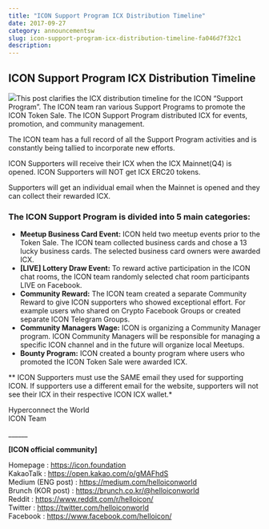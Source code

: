 ```yaml
---
title: "ICON Support Program ICX Distribution Timeline"
date: 2017-09-27
category: announcementsw
slug: icon-support-program-icx-distribution-timeline-fa046d7f32c1
description:
---
```


## ICON Support Program ICX Distribution Timeline

![](https://cdn-images-1.medium.com/max/800/1*v-IUoANvuEFPHL986kF40A.png)This post clarifies the ICX distribution timeline for the ICON “Support Program”. The ICON team ran various Support Programs to promote the ICON Token Sale. The ICON Support Program distributed ICX for events, promotion, and community management.

The ICON team has a full record of all the Support Program activities and is constantly being tallied to incorporate new efforts.

ICON Supporters will receive their ICX when the ICX Mainnet(Q4) is opened. ICON Supporters will NOT get ICX ERC20 tokens.

Supporters will get an individual email when the Mainnet is opened and they can collect their rewarded ICX.

### The ICON Support Program is divided into 5 main categories:

* **Meetup Business Card Event:** ICON held two meetup events prior to the Token Sale. The ICON team collected business cards and chose a 13 lucky business cards. The selected business card owners were awarded ICX.
* **[LIVE] Lottery Draw Event:** To reward active participation in the ICON chat rooms, the ICON team randomly selected chat room participants LIVE on Facebook.
* **Community Reward:** The ICON team created a separate Community Reward to give ICON supporters who showed exceptional effort. For example users who shared on Crypto Facebook Groups or created separate ICON Telegram Groups.
* **Community Managers Wage:** ICON is organizing a Community Manager program. ICON Community Managers will be responsible for managing a specific ICON channel and in the future will organize local Meetups.
* **Bounty Program:** ICON created a bounty program where users who promoted the ICON Token Sale were awarded ICX.

** ICON Supporters must use the SAME email they used for supporting ICON. If supporters use a different email for the website, supporters will not see their ICX in their respective ICON ICX wallet.*

Hyperconnect the World  
ICON Team

\_\_\_\_\_\_

**[ICON official community]**

Homepage : <https://icon.foundation>  
KakaoTalk : <https://open.kakao.com/o/gMAFhdS>  
Medium (ENG post) : <https://medium.com/helloiconworld>  
Brunch (KOR post) : <https://brunch.co.kr/@helloiconworld>  
Reddit : <https://www.reddit.com/r/helloicon/>  
Twitter : <https://twitter.com/helloiconworld>  
Facebook : <https://www.facebook.com/helloicon/>

